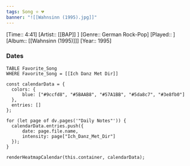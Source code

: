 ```yaml
---
tags: Song ⭐ 💔
banner: "![[Wahnsinn (1995).jpg]]"
---
```

[Time:: 4:41]
[Artist:: [[BAP]] ]
[Genre:: German Rock-Pop]
[Played:: ]
[Album:: [[Wahnsinn (1995)]]]
[Year:: 1995]
### Dates
````dataview
TABLE Favorite_Song
WHERE Favorite_Song = [[Ich Danz Met Dir]]
````
  ```dataviewjs
const calendarData = { 
	colors: { 
		blue: ["#9ccfd8", "#5BAAB8", "#57A1BB", "#5da8c7", "#3e8fb0"] 
	}, 
	entries: [] 
}; 

for (let page of dv.pages('"Daily Notes"')) { 
	calendarData.entries.push({ 
		date: page.file.name, 
		intensity: page["Ich_Danz_Met_Dir"]
	}); 
} 

renderHeatmapCalendar(this.container, calendarData);
```
